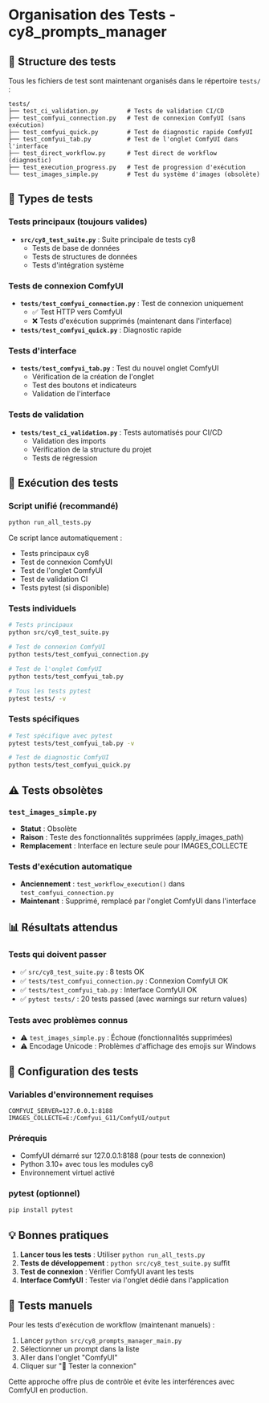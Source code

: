 # Organisation des Tests - cy8_prompts_manager

## 📁 Structure des tests

Tous les fichiers de test sont maintenant organisés dans le répertoire `tests/` :

```
tests/
├── test_ci_validation.py        # Tests de validation CI/CD
├── test_comfyui_connection.py   # Test de connexion ComfyUI (sans exécution)
├── test_comfyui_quick.py        # Test de diagnostic rapide ComfyUI
├── test_comfyui_tab.py          # Test de l'onglet ComfyUI dans l'interface
├── test_direct_workflow.py      # Test direct de workflow (diagnostic)
├── test_execution_progress.py   # Test de progression d'exécution
└── test_images_simple.py        # Test du système d'images (obsolète)
```

## 🧪 Types de tests

### Tests principaux (toujours valides)
- **`src/cy8_test_suite.py`** : Suite principale de tests cy8
  - Tests de base de données
  - Tests de structures de données
  - Tests d'intégration système

### Tests de connexion ComfyUI
- **`tests/test_comfyui_connection.py`** : Test de connexion uniquement
  - ✅ Test HTTP vers ComfyUI
  - ❌ Tests d'exécution supprimés (maintenant dans l'interface)
- **`tests/test_comfyui_quick.py`** : Diagnostic rapide

### Tests d'interface
- **`tests/test_comfyui_tab.py`** : Test du nouvel onglet ComfyUI
  - Vérification de la création de l'onglet
  - Test des boutons et indicateurs
  - Validation de l'interface

### Tests de validation
- **`tests/test_ci_validation.py`** : Tests automatisés pour CI/CD
  - Validation des imports
  - Vérification de la structure du projet
  - Tests de régression

## 🚀 Exécution des tests

### Script unifié (recommandé)
```bash
python run_all_tests.py
```
Ce script lance automatiquement :
- Tests principaux cy8
- Test de connexion ComfyUI
- Test de l'onglet ComfyUI
- Test de validation CI
- Tests pytest (si disponible)

### Tests individuels
```bash
# Tests principaux
python src/cy8_test_suite.py

# Test de connexion ComfyUI
python tests/test_comfyui_connection.py

# Test de l'onglet ComfyUI
python tests/test_comfyui_tab.py

# Tous les tests pytest
pytest tests/ -v
```

### Tests spécifiques
```bash
# Test spécifique avec pytest
pytest tests/test_comfyui_tab.py -v

# Test de diagnostic ComfyUI
python tests/test_comfyui_quick.py
```

## ⚠️ Tests obsolètes

### `test_images_simple.py`
- **Statut** : Obsolète
- **Raison** : Teste des fonctionnalités supprimées (apply_images_path)
- **Remplacement** : Interface en lecture seule pour IMAGES_COLLECTE

### Tests d'exécution automatique
- **Anciennement** : `test_workflow_execution()` dans `test_comfyui_connection.py`
- **Maintenant** : Supprimé, remplacé par l'onglet ComfyUI dans l'interface

## 📊 Résultats attendus

### Tests qui doivent passer
- ✅ `src/cy8_test_suite.py` : 8 tests OK
- ✅ `tests/test_comfyui_connection.py` : Connexion ComfyUI OK
- ✅ `tests/test_comfyui_tab.py` : Interface ComfyUI OK
- ✅ `pytest tests/` : 20 tests passed (avec warnings sur return values)

### Tests avec problèmes connus
- ⚠️ `test_images_simple.py` : Échoue (fonctionnalités supprimées)
- ⚠️ Encodage Unicode : Problèmes d'affichage des emojis sur Windows

## 🔧 Configuration des tests

### Variables d'environnement requises
```env
COMFYUI_SERVER=127.0.0.1:8188
IMAGES_COLLECTE=E:/Comfyui_G11/ComfyUI/output
```

### Prérequis
- ComfyUI démarré sur 127.0.0.1:8188 (pour tests de connexion)
- Python 3.10+ avec tous les modules cy8
- Environnement virtuel activé

### pytest (optionnel)
```bash
pip install pytest
```

## 💡 Bonnes pratiques

1. **Lancer tous les tests** : Utiliser `python run_all_tests.py`
2. **Tests de développement** : `python src/cy8_test_suite.py` suffit
3. **Test de connexion** : Vérifier ComfyUI avant les tests
4. **Interface ComfyUI** : Tester via l'onglet dédié dans l'application

## 🎯 Tests manuels

Pour les tests d'exécution de workflow (maintenant manuels) :
1. Lancer `python src/cy8_prompts_manager_main.py`
2. Sélectionner un prompt dans la liste
3. Aller dans l'onglet "ComfyUI"
4. Cliquer sur "🔗 Tester la connexion"

Cette approche offre plus de contrôle et évite les interférences avec ComfyUI en production.